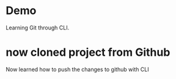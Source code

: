 # Demo 
Learning Git through CLI.

# now cloned project from Github
Now learned how to push the changes to github with CLI